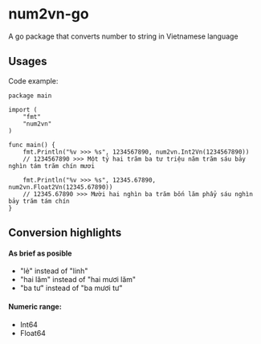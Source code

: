 # num2vn-go
A go package that converts number to string in Vietnamese language

## Usages

Code example:

```
package main

import (
	"fmt"
	"num2vn"
)

func main() {
	fmt.Println("%v >>> %s", 1234567890, num2vn.Int2Vn(1234567890))
	// 1234567890 >>> Một tỷ hai trăm ba tư triệu năm trăm sáu bảy nghìn tám trăm chín mươi

	fmt.Println("%v >>> %s", 12345.67890, num2vn.Float2Vn(12345.67890))
	// 12345.67890 >>> Mười hai nghìn ba trăm bốn lăm phẩy sáu nghìn bảy trăm tám chín
}
```

## Conversion highlights

#### As brief as posible
- "lẻ" instead of "linh"
- "hai lăm" instead of "hai mươi lăm"
- "ba tư" instead of "ba mươi tư"

#### Numeric range:
- Int64
- Float64
